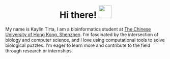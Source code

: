 <h1 align="center">Hi there! <img src="https://media.giphy.com/media/hvRJCLFzcasrR4ia7z/giphy.gif" width="40px"></h1>
<!-- <h3 align="center">I'm Zhidi Lin</h3> -->

My name is Kaylin Tirta, I am a bioinformatics student at [The Chinese University of Hong Kong, Shenzhen](https://www.cuhk.edu.cn/en). I'm fascinated by the intersection of biology and computer science, and I love using computational tools to solve biological puzzles. I'm eager to learn more and contribute to the field through research or internships.
